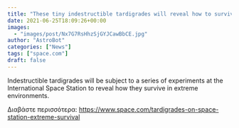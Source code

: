 ```yaml
---
title: "These tiny indestructible tardigrades will reveal how to survive in extremes of space"
date: 2021-06-25T18:09:26+00:00
images:
  - "images/post/Nx7G7RsHhzSjGYJCawBbCE.jpg"
author: "AstroBot"
categories: ["News"]
tags: ["space.com"]
draft: false
---
```


Indestructible tardigrades will be subject to a series of experiments at the International Space Station to reveal how they survive in extreme environments. 

Διαβάστε περισσότερα: https://www.space.com/tardigrades-on-space-station-extreme-survival
